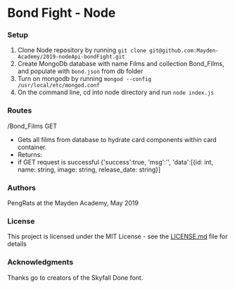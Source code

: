# Bond Fight - Node

### Setup

1. Clone Node repository by running `git clone git@github.com:Mayden-Academy/2019-nodeApi-bondFight.git`
2. Create MongoDb database with name Films and collection Bond_Films, and populate with `bond.json` from db folder
3. Turn on mongodb by running `mongod --config /usr/local/etc/mongod.conf`
4. On the command line, cd into node directory and run `node index.js`


### Routes

/Bond_Films
GET

- Gets all films from database to hydrate card components within card container. 
- Returns:
- if GET request is successful
{'success':true, 'msg':'', 'data':[{id: int, name: string, image: string, release_date: string}]


### Authors

PengRats at the Mayden Academy, May 2019

### License

This project is licensed under the MIT License - see the [LICENSE.md](LICENSE.md) file for details

### Acknowledgments

Thanks go to creators of the Skyfall Done font.